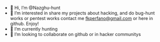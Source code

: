 - 👋 Hi, I’m @Nazghu-hunt
- 👀 I’m interested in share my projects about hacking, and do bug-hunt works or pentest works contact me fkperfano@gmail.com or here in github. Enjoy!
- 🌱 I’m currently hunting 
- 💞️ I’m looking to collaborate on github or in hacker communitys 

<!---
Nazghu-hunt/Nazghu-hunt is a ✨ special ✨ repository because its `README.md` (this file) appears on your GitHub profile.
You can click the Preview link to take a look at your changes.
--->
